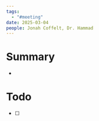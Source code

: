 ```yaml
---
tags:
  - "#meeting"
date: 2025-03-04
people: Jonah Coffelt, Dr. Hammad
---
```

# Summary
- 

# Todo
- [ ]     